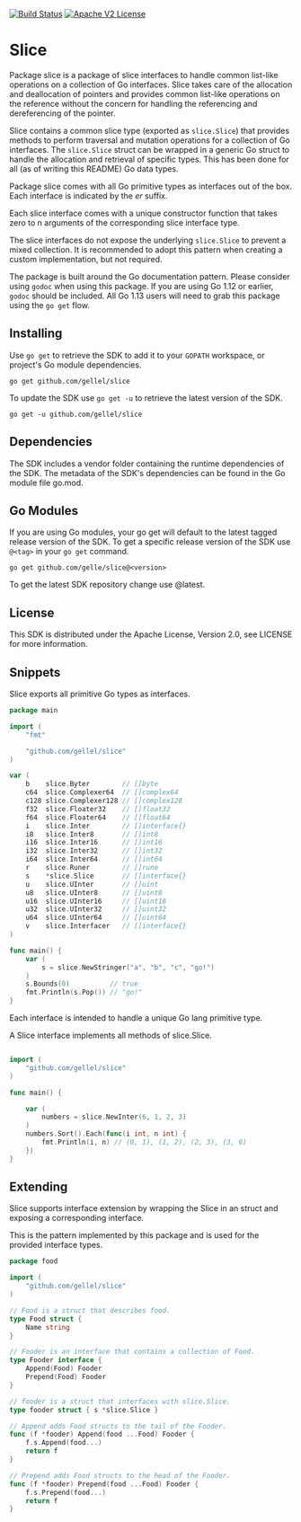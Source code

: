 [![Build Status](https://travis-ci.org/gellel/slice.svg?branch=master)](https://travis-ci.org/gellel/slice)
[![Apache V2 License](https://img.shields.io/badge/license-Apache%20V2-blue.svg)](https://github.com/gellel/slice/blob/master/LICENSE)

# Slice

Package slice is a package of slice interfaces to handle common list-like operations on a collection of Go interfaces. Slice takes care of the allocation and deallocation of pointers and provides common list-like operations on the reference without the concern for handling the referencing and dereferencing of the pointer.

Slice contains a common slice type (exported as `slice.Slice`) that provides methods to perform traversal and mutation operations for a collection of Go interfaces. The `slice.Slice` struct can be wrapped in a generic Go struct to handle the allocation and retrieval of specific types. This has been done for all (as of writing this README) Go data types.

Package slice comes with all Go primitive types as interfaces out of the box. Each interface is indicated by the _er_ suffix.

Each slice interface comes with a unique constructor function that takes zero to n arguments of the corresponding slice interface type.

The slice interfaces do not expose the underlying `slice.Slice` to prevent a mixed collection. It is recommended to adopt this pattern when creating a custom implementation, but not required.

The package is built around the Go documentation pattern. Please consider using `godoc` when using this package. If you are using Go 1.12 or earlier, `godoc` should be included. All Go 1.13 users will need to grab this package using the `go get` flow.

## Installing

Use `go get` to retrieve the SDK to add it to your `GOPATH` workspace, or project's Go module dependencies.

```go get github.com/gellel/slice```

To update the SDK use `go get -u` to retrieve the latest version of the SDK.

```go get -u github.com/gellel/slice```

## Dependencies

The SDK includes a vendor folder containing the runtime dependencies of the SDK. The metadata of the SDK's dependencies can be found in the Go module file go.mod.

## Go Modules

If you are using Go modules, your go get will default to the latest tagged release version of the SDK. To get a specific release version of the SDK use `@<tag>` in your `go get` command.

```go get github.com/gelle/slice@<version>```

To get the latest SDK repository change use @latest.

## License

This SDK is distributed under the Apache License, Version 2.0, see LICENSE for more information.

## Snippets

Slice exports all primitive Go types as interfaces.

```Go
package main

import (
    "fmt"

    "github.com/gellel/slice"
)

var (
    b    slice.Byter        // []byte
    c64  slice.Complexer64  // []complex64
    c128 slice.Complexer128 // []complex128
    f32  slice.Floater32    // []float32
    f64  slice.Floater64    // []float64
    i    slice.Inter        // []interface{}
    i8   slice.Inter8       // []int8
    i16  slice.Inter16      // []int16
    i32  slice.Inter32      // []int32
    i64  slice.Inter64      // []int64
    r    slice.Runer        // []rune
    s    *slice.Slice       // []interface{}
    u    slice.UInter       // []uint
    u8   slice.UInter8      // []uint8
    u16  slice.UInter16     // []uint16
    u32  slice.UInter32     // []uint32
    u64  slice.UInter64     // []uint64
    v    slice.Interfacer   // []interface{}
)

func main() {
    var (
        s = slice.NewStringer("a", "b", "c", "go!")
    )
    s.Bounds(0)          // true
    fmt.Println(s.Pop()) // "go!"
}
```

Each interface is intended to handle a unique Go lang primitive type.

A Slice interface implements all methods of slice.Slice.

```Go

import (
    "github.com/gellel/slice"
)

func main() {

    var (
        numbers = slice.NewInter(6, 1, 2, 3)
    )
    numbers.Sort().Each(func(i int, n int) {
        fmt.Println(i, n) // (0, 1), (1, 2), (2, 3), (3, 6)
    })
}
```

## Extending

Slice supports interface extension by wrapping the Slice in an struct and exposing a corresponding interface.

This is the pattern implemented by this package and is used for the provided interface types.

```Go
package food

import (
    "github.com/gellel/slice"
)

// Food is a struct that describes food.
type Food struct {
    Name string
}

// Fooder is an interface that contains a collection of Food.
type Fooder interface {
    Append(Food) Fooder
    Prepend(Food) Fooder
}

// fooder is a struct that interfaces with slice.Slice.
type fooder struct { s *slice.Slice }

// Append adds Food structs to the tail of the Fooder.
func (f *fooder) Append(food ...Food) Fooder {
    f.s.Append(food...)
    return f
}

// Prepend adds Food structs to the head of the Fooder.
func (f *fooder) Prepend(food ...Food) Fooder {
    f.s.Prepend(food...)
    return f
}
```
